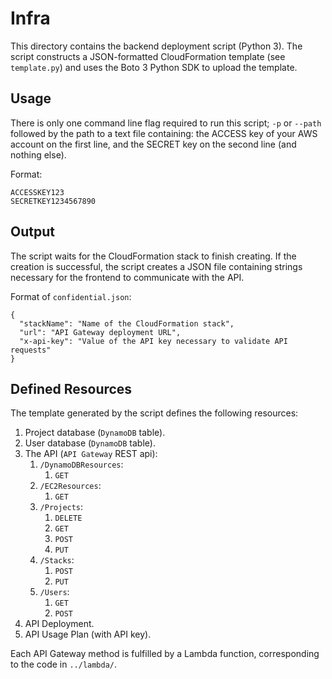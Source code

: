 # Infra
This directory contains the backend deployment script (Python 3).
The script constructs a JSON-formatted CloudFormation template (see `template.py`) and uses the Boto 3 Python SDK to upload the template.


## Usage
There is only one command line flag required to run this script; `-p` or `--path` followed by the path to a text file containing: the ACCESS key of your AWS account on the first line, and the SECRET key on the second line (and nothing else).

Format:
```
ACCESSKEY123
SECRETKEY1234567890
```


## Output
The script waits for the CloudFormation stack to finish creating.
If the creation is successful, the script creates a JSON file containing strings necessary for the frontend to communicate with the API.

Format of `confidential.json`:
```
{
  "stackName": "Name of the CloudFormation stack",
  "url": "API Gateway deployment URL",
  "x-api-key": "Value of the API key necessary to validate API requests"
}
```


## Defined Resources
The template generated by the script defines the following resources:

1. Project database (`DynamoDB` table).
2. User database (`DynamoDB` table).
3. The API (`API Gateway` REST api):
    1. `/DynamoDBResources`:
        1. `GET`
    2. `/EC2Resources`:
        1. `GET`
    3. `/Projects`:
        1. `DELETE`
        2. `GET`
        3. `POST`
        4. `PUT`
    4. `/Stacks`:
        1. `POST`
        2. `PUT`
    5. `/Users`:
        1. `GET`
        2. `POST`
4. API Deployment.
5. API Usage Plan (with API key).

Each API Gateway method is fulfilled by a Lambda function, corresponding to the code in `../lambda/`.
